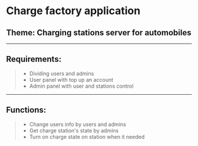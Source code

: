 # Charge factory application

## Theme: Charging stations server for automobiles

---

## Requirements:

> - Dividing users and admins
> - User panel with top up an account
> - Admin panel with user and stations control

---

## Functions: 

> - Change users info by users and admins
> - Get charge station's state by admins
> - Turn on charge state on station when it needed
